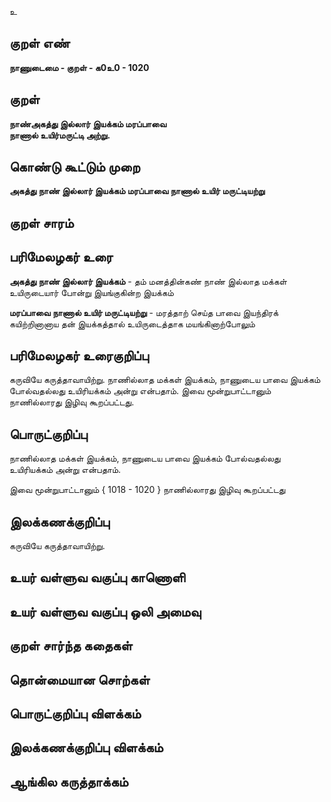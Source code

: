 உ

## குறள் எண் 

**நாணுடைமை - குறள் - க0உ0 - 1020**

## குறள் 

**நாண்அகத்து இல்லார் இயக்கம் மரப்பாவை  
நாணால் உயிர்மருட்டி அற்று.**

## கொண்டு கூட்டும் முறை

**அகத்து நாண் இல்லார் இயக்கம் மரப்பாவை நாணால் உயிர் மருட்டியற்று** 

## குறள் சாரம் 


## பரிமேலழகர் உரை

**அகத்து நாண் இல்லார் இயக்கம்** - தம் மனத்தின்கண் நாண் இல்லாத மக்கள் உயிருடையார் போன்று இயங்குகின்ற இயக்கம் 

**மரப்பாவை நாணால் உயிர் மருட்டியற்று** - மரத்தாற் செய்த பாவை இயந்திரக் கயிற்றினானாய தன் இயக்கத்தால் உயிருடைத்தாக மயங்கினாற்போலும்

## பரிமேலழகர் உரைகுறிப்பு   

கருவியே கருத்தாவாயிற்று. நாணில்லாத மக்கள் இயக்கம், நாணுடைய பாவை இயக்கம் போல்வதல்லது உயிரியக்கம் அன்று என்பதாம். இவை மூன்றுபாட்டானும் நாணில்லாரது இழிவு கூறப்பட்டது.

## பொருட்குறிப்பு 

நாணில்லாத மக்கள் இயக்கம், நாணுடைய பாவை இயக்கம் போல்வதல்லது உயிரியக்கம் அன்று என்பதாம். 

இவை மூன்றுபாட்டானும் { 1018 - 1020 } நாணில்லாரது இழிவு கூறப்பட்டது

## இலக்கணக்குறிப்பு  

கருவியே கருத்தாவாயிற்று.

## உயர் வள்ளுவ வகுப்பு காணொளி


## உயர் வள்ளுவ வகுப்பு ஒலி அமைவு 

 
## குறள் சார்ந்த கதைகள் 


## தொன்மையான சொற்கள்


## பொருட்குறிப்பு விளக்கம்


## இலக்கணக்குறிப்பு விளக்கம்


## ஆங்கில கருத்தாக்கம் 


